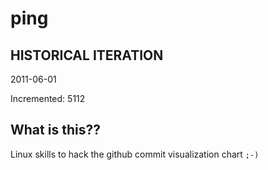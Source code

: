 # ping

## HISTORICAL ITERATION
2011-06-01

Incremented: 5112

## What is this?? 
Linux skills to hack the github commit visualization chart `;-)`
